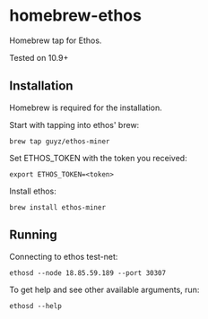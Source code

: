 homebrew-ethos
==============

Homebrew tap for Ethos.

Tested on 10.9+


## Installation

Homebrew is required for the installation.

Start with tapping into ethos' brew:

```
brew tap guyz/ethos-miner
```

Set ETHOS_TOKEN with the token you received:

```
export ETHOS_TOKEN=<token>
```

Install ethos:
```
brew install ethos-miner
```


## Running

Connecting to ethos test-net:

```
ethosd --node 18.85.59.189 --port 30307
```

To get help and see other available arguments, run:

```
ethosd --help
```
